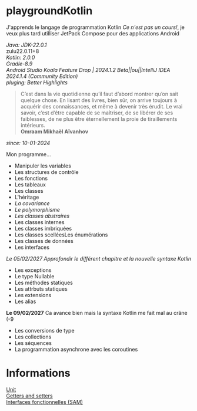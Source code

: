 # playgroundKotlin

J'apprends le langage de programmation Kotlin *Ce n'est pas un cours!*, je veux plus tard utilliser JetPack Compose pour des applications Android<br>

*Java: JDK-22.0.1*<br>zulu22.0.11+8<br>*Kotlin: 2.0.0*<br>*Gradle-8.9*<br>*Android Studio Koala Feature Drop | 2024.1.2 Beta||ou||IntelliJ IDEA 2024.1.4 (Community Edition)*<br>*pluging: Better Highlights*

>C’est dans la vie quotidienne qu’il faut d’abord montrer qu’on sait quelque chose. En lisant des livres, bien sûr, on arrive toujours à acquérir des connaissances, et même à devenir très érudit. Le vrai savoir, c’est d’être capable de se maîtriser, de se libérer de ses faiblesses, de ne plus être éternellement la proie de tiraillements intérieurs.<br>**Omraam Mikhaël Aïvanhov**<br>

*since: 10-01-2024*

Mon programme...
- Manipuler les variables
- Les structures de contrôle
- Les fonctions
- Les tableaux
- Les classes 
- L'héritage
- *La covariance*
- *Le polymorphisme*
- *Les classes abstraires*
- Les classes internes
- Les classes imbriquées
- Les classes scelléesLes énumérations
- Les classes de données
- Les interfaces

*Le 05/02/2027 Approfondir le différent chapitre et la nouvelle syntaxe Kotlin*

- Les exceptions
- Le type Nullable
- Les méthodes statiques
- Les attrbuts statiques
- Les extensions
- Les alias

**Le 09/02/2027** Ca avance bien mais la syntaxe Kotlin me fait mal au crâne (-9

- Les conversions de type
- Les collections
- Les séquences
- La programmation asynchrone avec les coroutines

# Informations


[Unit](https://kotlinlang.org/api/latest/jvm/stdlib/kotlin/-unit/)<br>
[Getters and setters](https://kotlinlang.org/docs/properties.html#declaring-properties)<br>
[Interfaces fonctionnelles (SAM)](https://kotlinlang.org/docs/fun-interfaces.html)
